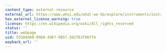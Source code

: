 ```yaml
---
content_type: external-resource
external_url: https://www.whoi.edu/what-we-do/explore/instruments/instruments-sensors-samplers/acoustic-doppler-current-profiler-adcp/
has_external_license_warning: true
license: https://en.wikipedia.org/wiki/All_rights_reserved
status: ''
title: webpage
uid: 55504d60-0968-4967-9857-592763f86ff4
wayback_url: ''
---
```

